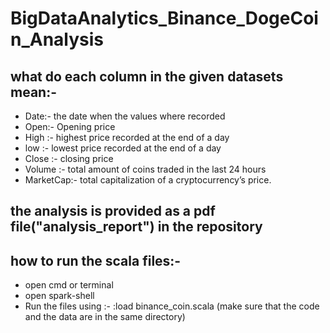 # BigDataAnalytics_Binance_DogeCoin_Analysis
## what do each column in the given datasets mean:-
* Date:- the date when the values where recorded 
* Open:- Opening price 
* High :- highest price recorded at the end of a day
* low :- lowest price recorded at the end of a day
* Close :- closing price
* Volume :- total amount of coins traded in the last 24 hours
* MarketCap:- total capitalization of a cryptocurrency’s price.

## the analysis is provided as a pdf file("analysis_report") in the repository 

## how to run the scala files:-
* open cmd or terminal
* open spark-shell
* Run the files using :- :load binance_coin.scala (make sure that the code and the data are in the same directory)
